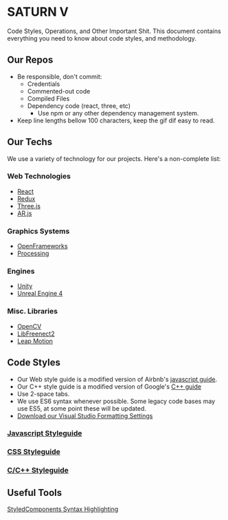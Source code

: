 # SATURN V
Code Styles, Operations, and Other Important Shit. This document contains everything you need to know about code styles, and methodology.

## Our Repos
* Be responsible, don't commit:
    * Credentials
    * Commented-out code
    * Compiled Files
    * Dependency code (react, three, etc)
        * Use npm or any other dependency management system.
* Keep line lengths bellow 100 characters, keep the gif dif easy to read.

## Our Techs

We use a variety of technology for our projects. Here's a non-complete list:

### Web Technologies
* [React](https://reactjs.org)
* [Redux](https://redux.js.org)
* [Three.js](https://threejs.org)
* [AR.js](https://github.com/jeromeetienne/AR.js/blob/master/README.md)

### Graphics Systems
* [OpenFrameworks](http://openframeworks.cc)
* [Processing](processing.org)

### Engines
* [Unity](https://unity3d.com)
* [Unreal Engine 4](https://www.unrealengine.com)

### Misc. Libraries

* [OpenCV](https://opencv.org/)
* [LibFreenect2](https://github.com/OpenKinect/libfreenect2)
* [Leap Motion](https://www.leapmotion.com/)

## Code Styles
* Our Web style guide is a modified version of Airbnb's [javascript guide](https://github.com/airbnb/javascript).
* Our C++ style guide is a modified version of Google's [C++ guide](https://google.github.io/styleguide/cppguide.html)
* Use 2-space tabs.
* We use ES6 syntax whenever possible. Some legacy code bases may use ES5, at some point these will be updated.
* [Download our Visual Studio Formatting Settings](https://github.com/tothemun/SATURN-V/raw/master/mun-formatting.vssettings)


### [Javascript Styleguide](https://github.com/tothemun/SATURN-V/blob/master/JAVASCRIPT.md)
### [CSS Styleguide](https://github.com/tothemun/SATURN-V/blob/master/CSS.md)
### [C/C++ Styleguide](https://github.com/tothemun/SATURN-V/blob/master/c++/README.md)


## Useful Tools

[StyledComponents Syntax Highlighting](https://styled-components.com/docs/tooling#syntax-highlighting)
